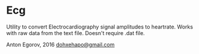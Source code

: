 # Ecg

Utility to convert Electrocardiography signal amplitudes to heartrate. Works with raw data from the text file. Doesn't require .dat file.

Anton Egorov, 2016
dohxehapo@gmail.com
